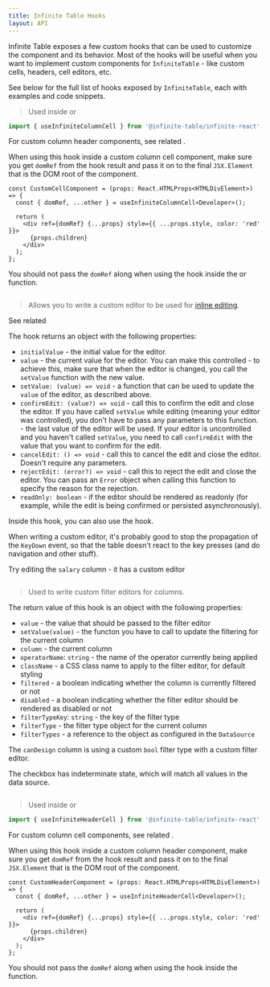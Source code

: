 ```yaml
---
title: Infinite Table Hooks
layout: API
---
```


Infinite Table exposes a few custom hooks that can be used to customize the component and its behavior. Most of the hooks will be useful when you want to implement custom components for `InfiniteTable` - like custom cells, headers, cell editors, etc.

See below for the full list of hooks exposed by `InfiniteTable`, each with examples and code snippets.

<PropTable>

<Prop name="useInfiniteColumnCell" >

> Used inside <PropLink name="columns.render" /> or <PropLink name="column.components.ColumnCell" />

```ts
import { useInfiniteColumnCell } from '@infinite-table/infinite-react';
```

For custom column header components, see related <HookLink name="useInfiniteHeaderCell" />.

When using this hook inside a <PropLink name="columns.components.ColumnCell" code={false}>custom column cell component</PropLink>, make sure you get `domRef` from the hook result and pass it on to the final `JSX.Element` that is the DOM root of the component.

```tsx
const CustomCellComponent = (props: React.HTMLProps<HTMLDivElement>) => {
  const { domRef, ...other } = useInfiniteColumnCell<Developer>();

  return (
    <div ref={domRef} {...props} style={{ ...props.style, color: 'red' }}>
      {props.children}
    </div>
  );
};
```

You should not pass the `domRef` along when using the hook inside the
<PropLink name="columns.render" /> or <PropLink name="columns.renderValue" /> function.

<Sandpack title="Column with render & useInfiniteColumnCell">

```tsx file=$DOCS/reference/column-render-hooks-example.page.tsx

```

</Sandpack>

</Prop>

<Prop name="useInfiniteColumnEditor" >

> Allows you to write a custom editor to be used for [inline editing](/docs/learn/editing/inline-editing).

See related <PropLink name="columns.components.Editor" />

The hook returns an object with the following properties:

 * `initialValue` - the initial value for the editor.
 * `value` - the current value for the editor. You can make this controlled - to achieve this, make sure that when the editor is changed, you call the `setValue` function with the new value.
 * `setValue: (value) => void` - a function that can be used to update the `value` of the editor, as described above.
 * `confirmEdit: (value?) => void` - call this to confirm the edit and close the editor. If you have called `setValue` while editing (meaning your editor was controlled), you don't have to pass any parameters to this function. - the last value of the editor will be used. If your editor is uncontrolled and you haven't called `setValue`, you need to call `confirmEdit` with the value that you want to confirm for the edit.
 * `cancelEdit: () => void` - call this to cancel the edit and close the editor. Doesn't require any parameters.
 * `rejectEdit: (error?) => void` - call this to reject the edit and close the editor. You can pass an `Error` object when calling this function to specify the reason for the rejection.
 * `readOnly: boolean` - if the editor should be rendered as readonly (for example, while the edit is being confirmed or persisted asynchronously).

Inside this hook, you can also use the <HookLink name="useInfiniteColumnCell" /> hook.

<Note>

When writing a custom editor, it's probably good to stop the propagation of the `KeyDown` event, so that the table doesn't react to the key presses (and do navigation and other stuff).

</Note>


<Sandpack title="Column with custom editor">

<Description>

Try editing the `salary` column - it has a custom editor

</Description>

```tsx file=custom-editor-hooks-example.page.tsx

```

</Sandpack>


</Prop>

<Prop name="useInfiniteColumnFilterEditor" type="() => ({ column, value, setValue, className, filtered,... })">

> Used to write custom filter editors for columns.

The return value of this hook is an object with the following properties:

 * `value` - the value that should be passed to the filter editor
 * `setValue(value)` - the functon you have to call to update the filtering for the current column
 * `column` - the current column
 * `operatorName`: `string` - the name of the operator currently being applied
 * `className` - a CSS class name to apply to the filter editor, for default styling
 * `filtered` - a boolean indicating whether the column is currently filtered or not
 * `disabled` - a boolean indicating whether the filter editor should be rendered as disabled or not
 * `filterTypeKey`: `string` - the key of the filter type
 * `filterType` - the filter type object for the current column
 * `filterTypes` - a reference to the <DPropLink name="filterTypes" /> object as configured in the `DataSource`



<Sandpack title="Demo of a custom filter editor">

<Description>

The `canDesign` column is using a custom `bool` filter type with a custom filter editor.

The checkbox has indeterminate state, which will match all values in the data source.

</Description>

```ts file=custom-filter-editor-hooks-example.page.tsx
```

</Sandpack>

</Prop>

<Prop name="useInfiniteHeaderCell" >

> Used inside <PropLink name="columns.header" /> or <PropLink name="column.components.HeaderCell" />

```ts
import { useInfiniteHeaderCell } from '@infinite-table/infinite-react';
```

For custom column cell components, see related <HookLink name="useInfiniteColumnCell" />.

When using this hook inside a <PropLink name="columns.components.HeaderCell" code={false}>custom column header component</PropLink>, make sure you get `domRef` from the hook result and pass it on to the final `JSX.Element` that is the DOM root of the component.

```tsx
const CustomHeaderComponent = (props: React.HTMLProps<HTMLDivElement>) => {
  const { domRef, ...other } = useInfiniteHeaderCell<Developer>();

  return (
    <div ref={domRef} {...props} style={{ ...props.style, color: 'red' }}>
      {props.children}
    </div>
  );
};
```

You should not pass the `domRef` along when using the hook inside the
<PropLink name="columns.header" /> function.

<Sandpack title="Column with custom header & useInfiniteHeaderCell">

```tsx file=$DOCS/reference/column-header-hooks-example.page.tsx

```

</Sandpack>

</Prop>

</PropTable>
